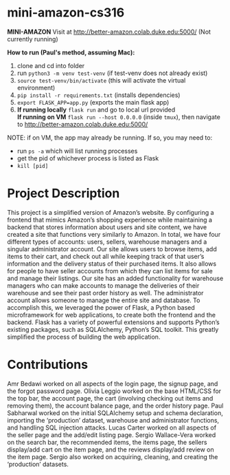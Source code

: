 # mini-amazon-cs316

**MINI-AMAZON**
Visit at http://better-amazon.colab.duke.edu:5000/ (Not currently running)

**How to run (Paul's method, assuming Mac):**

1. clone and cd into folder
2. run `python3 -m venv test-venv` (if test-venv does not already exist)
3. `source test-venv/bin/activate` (this will activate the virtual environment)
4. `pip install -r requirements.txt` (installs dependencies)
5. `export FLASK_APP=app.py` (exports the main flask app)
6. **If running locally** `flask run` and go to local url provided  
**If running on VM** `flask run --host 0.0.0.0` (inside `tmux`), then navigate to http://better-amazon.colab.duke.edu:5000/ 

NOTE: if on VM, the app may already be running. If so, you may need to:
 - run `ps -a` which will list running processes
 - get the pid of whichever process is listed as Flask
 - `kill [pid]`
 
 # Project Description
This project is a simplified version of Amazon’s website. By configuring a frontend that
mimics Amazon’s shopping experience while maintaining a backend that stores information
about users and site content, we have created a site that functions very similarly to Amazon. In
total, we have four different types of accounts: users, sellers, warehouse managers and a singular
administrator account. Our site allows users to browse items, add items to their cart, and check
out all while keeping track of that user’s information and the delivery status of their purchased
items. It also allows for people to have seller accounts from which they can list items for sale and
manage their listings. Our site has an added functionality for warehouse managers who can make
accounts to manage the deliveries of their warehouse and see their past order history as well. The
administrator account allows someone to manage the entire site and database.
To accomplish this, we leveraged the power of Flask, a Python based microframework
for web applications, to create both the frontend and the backend. Flask has a variety of powerful
extensions and supports Python’s existing packages, such as SQLAlchemy, Python’s SQL
toolkit. This greatly simplified the process of building the web application. 

# Contributions
Amr Bedawi worked on all aspects of the login page, the signup page, and the forgot password
page. Olivia Leggio worked on the base HTML/CSS for the top bar, the account page, the cart
(involving checking out items and removing them), the account balance page, and the order
history page. Paul Sabharwal worked on the initial SQLAlchemy setup and schema declaration,
importing the ‘production’ dataset, warehouse and administrator functions, and handling SQL
injection attacks. Lucas Carter worked on all aspects of the seller page and the add/edit listing
page. Sergio Wallace-Vera worked on the search bar, the recommended items, the items page,
the sellers display/add cart on the item page, and the reviews display/add review on the item
page. Sergio also worked on acquiring, cleaning, and creating the ‘production’ datasets.
 
